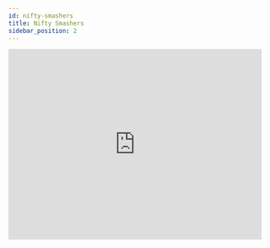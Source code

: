 ```yaml
---
id: nifty-smashers
title: Nifty Smashers
sidebar_position: 2
---
```


  <div>
    <iframe
      height="380px"
      width="100%"
      src="https://www.youtube.com/embed/WWLqE1tnf6U"
      frameBorder="0"
      allow="accelerometer; autoplay; clipboard-write; encrypted-media; gyroscope; picture-in-picture"
      allowFullScreen
      title="Nifty Smashers Video Clip"
      className="pixelated"
      style={{
        borderRadius: '25px',
      }}
    />
  </div>

---

# Game Overview

Battle it out amongst the community and get in as many bat bonks on your friends as you can! Nifty Smashers takes inspiration from the classic Super Smash Bros game where the objective is to knock your opponents off the map to score points.

You can play using your keyboard or any other compatible controller (Playstation, Xbox, etc.). You must have a [DEGEN NFT](/docs/overview/degens/About) to play the game. Simply connect your crypto wallet holding your DEGEN, enter the game lobby, and select your DEGEN for battle.

As background, the local-multiplayer version of Nifty Smashers was made available immediately during mint in September 2021, followed by the online multiplayer.

## Scoring

- If a DEGEN is hit once and dies (fall off the map) you earn 1 point
- If a DEGEN is hit multiple times without being able to recover, you get points as often as the DEGEN is hit (regardless if previous hits were done by another DEGEN - so land the final mega-bonk to hit them off the map and claim all the points for the round)
- The more your opponent is successively bonked, the faster they bounce around and the more points you'll score for bonking
- The last hit that kills the DEGEN, gets all combo points
- Currently there is no cap of how often a DEGEN can be hit ("combo’ed"), but there is a cap on the number of points you can get (max 3 points in a 2-player match, and max 5 points in a 3- & 4-player match)
- A 2-player match require 5pts to win a round
- 3- & 4-player matches require 10pts to win a round
- Matches are best of 5 rounds
- If there is a tie after the 5th round, the tied players move into a sudden death round that the other players get to watch from the sideline

## Lag

- The lag indicator shows the lag (ping speed) of your connection
- Lag typically indicates your ping speed is above 100ms
- Generally speaking, lag is always present whenever there is physical distance between the players on the internet (the greater the distance, the greater the lag)
- There are different techniques that developers use to compensate and hide the lag
- We have implemented a number of these lag compensation techniques that veil the lag for the best experience possible
- We have also incorporated solutions with servers all around the world so that we can match players closest to each other to minimize the lag as much as possible
- If you are interested in learning more about these techniques, check out [this post](https://www.gabrielgambetta.com/client-side-prediction-server-reconciliation.html) we love on Lag Compensation by Gabriel Gambetta

## Custom Lobby

- A custom lobby can be used to open a match in a chosen region
- The creator of the lobby can see a code in the lobby map which can be shared with others
- If another DEGEN wants to join the lobby, they must first select the same region as the custom lobby, and then type the lobby code into the input box

## Changing Regions

- Nifty Smashers is a fast paced game where latency/ping is crucial
- The closer the chosen region is to the player’s location, the lower the ping
- After changing the region in the Web-GL or Desktop App, the current ping is displayed

<br></br>

# Battle Basics

General information, advice, tips and tricks regarding battling in Nifty Smashers.

## Controllers

- Playing with a controller is highly recommended (Playstation, Xbox, or any other controller recognized by your PC/Mac)
- For a cheap solution checkout the Logitech F310 Gamepad

## Bat swings

- The bat can be swung in all possible directions: left, right, up, down, diagonals
- The bat can be swung by clicking the attack button
- Longer button presses makes the bat hit harder
- The bat can be swung while standing, running, or jumping
- Players may long press the attack button during jumps - this is usually a good way to surprise your opponent(s)

## Moving

- As a 2D Game, moving directions are left/right
- Directions can be changed during jumps/tumble (this is much easier to accomplish using a controller)

## Jumping

- Jump height can be altered by press-duration of jump button
- Directions can be changed during jumps/tumble

## Flying Hamburger

- Catching the flying hamburger will make your DEGEN's bat hit much stronger - this typically results in a direct kill
- We are considering limiting burger buff duration by time and/or kill

# Tribe Specifics

All DEGEN tribes have a Special Ability (”SA”), which are consistent across all Nifty League games (live and future), including Nifty Smashers. Learn everything you need to know about each tribe [here](/docs/overview/degens/tribes).

<br></br>

Please join our [Discord](https://discord.gg/niftyleague) to provide feedback and ideas on how we can improve the game and take it to the next level!
